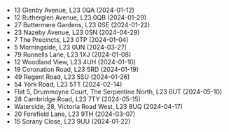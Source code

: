 * 13 Glenby Avenue, L23 0QA (2024-01-12)
* 12 Rutherglen Avenue, L23 0QB (2024-01-29)
* 27 Buttermere Gardens, L23 0SE (2024-01-22)
* 23 Nazeby Avenue, L23 0SN (2024-04-29)
* 7 The Precincts, L23 0TP (2024-01-04)
* 5 Morningside, L23 0UN (2024-03-27)
* 79 Runnells Lane, L23 1XJ (2024-01-08)
* 12 Woodland View, L23 4UH (2024-01-10)
* 19 Coronation Road, L23 5RD (2024-01-19)
* 49 Regent Road, L23 5SU (2024-01-26)
* 54 York Road, L23 5TT (2024-02-14)
* Flat 5, Drummoyne Court, The Serpentine North, L23 6UT (2024-05-10)
* 28 Cambridge Road, L23 7TY (2024-05-15)
* Waterside, 28, Victoria Road West, L23 8UQ (2024-04-17)
* 20 Forefield Lane, L23 9TH (2024-03-07)
* 15 Sorany Close, L23 9UU (2024-01-22)
